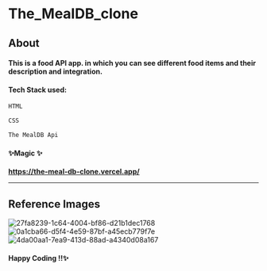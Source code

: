 # The_MealDB_clone


<h2>About</h2>

<h4>This is a food API app. in which you can see different food items and their description and integration.</h4>

<h4>Tech Stack used:</h4>

 ```sh
HTML

CSS 

The MealDB Api
 ```

<h4>✨Magic ✨<h4>
 
https://the-meal-db-clone.vercel.app/
<hr>
 
<h2>Reference Images</h2>

![27fa8239-1c64-4004-bf86-d21b1dec1768](https://user-images.githubusercontent.com/96066976/171484098-6158d67e-de07-4299-bac8-22e7c8b6f3c1.jpg)
![0a1cba66-d5f4-4e59-87bf-a45ecb779f7e](https://user-images.githubusercontent.com/96066976/171484118-700638f8-97c2-4402-932b-8655e8503730.jpg)
![4da00aa1-7ea9-413d-88ad-a4340d08a167](https://user-images.githubusercontent.com/96066976/171484132-b768f47d-8c03-4127-802d-da7cb7af8472.jpg)


<h4>Happy Coding !!✨</h4>
